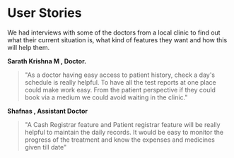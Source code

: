# User Stories

We had interviews with some of the doctors from a local clinic to find out what their current situation is, what kind of features they want and how this will help them.

**Sarath Krishna M , Doctor.**

> "As a doctor having easy access to patient history, check a day's schedule is really helpful. To have all the test reports at one place could make work easy. From the patient perspective if they could book via a medium we could avoid waiting in the clinic."

**Shafnas , Assistant Doctor**

> "A Cash Registrar feature and Patient registrar feature will be really helpful to maintain the daily records. It would be easy to monitor the progress of the treatment and know the expenses and medicines given till date"
